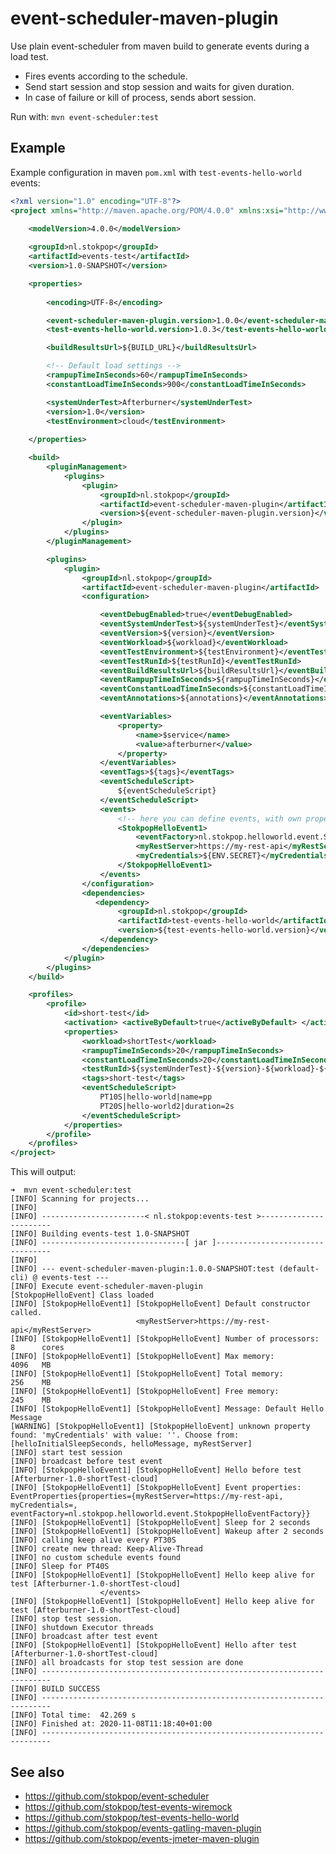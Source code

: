 <!---
 * Copyright (C) 2020 Peter Paul Bakker - Stokpop Software Services
 *
 * Licensed under the Apache License, Version 2.0 (the "License");
 * you may not use this file except in compliance with the License.
 * You may obtain a copy of the License at
 *
 *     http://www.apache.org/licenses/LICENSE-2.0
 *
 * Unless required by applicable law or agreed to in writing, software
 * distributed under the License is distributed on an "AS IS" BASIS,
 * WITHOUT WARRANTIES OR CONDITIONS OF ANY KIND, either express or implied.
 * See the License for the specific language governing permissions and
 * limitations under the License.
-->
 # event-scheduler-maven-plugin

Use plain event-scheduler from maven build to generate events during a load test.

 * Fires events according to the schedule.
 * Send start session and stop session and waits for given duration.
 * In case of failure or kill of process, sends abort session.

Run with: `mvn event-scheduler:test`

## Example 

Example configuration in maven `pom.xml` with `test-events-hello-world` events:

```xml 
<?xml version="1.0" encoding="UTF-8"?>
<project xmlns="http://maven.apache.org/POM/4.0.0" xmlns:xsi="http://www.w3.org/2001/XMLSchema-instance" xsi:schemaLocation="http://maven.apache.org/POM/4.0.0 http://maven.apache.org/xsd/maven-4.0.0.xsd">
    
    <modelVersion>4.0.0</modelVersion>

    <groupId>nl.stokpop</groupId>
    <artifactId>events-test</artifactId>
    <version>1.0-SNAPSHOT</version>

    <properties>
 
        <encoding>UTF-8</encoding>

        <event-scheduler-maven-plugin.version>1.0.0</event-scheduler-maven-plugin.version>
        <test-events-hello-world.version>1.0.3</test-events-hello-world.version>

        <buildResultsUrl>${BUILD_URL}</buildResultsUrl>

        <!-- Default load settings -->
        <rampupTimeInSeconds>60</rampupTimeInSeconds>
        <constantLoadTimeInSeconds>900</constantLoadTimeInSeconds>

        <systemUnderTest>Afterburner</systemUnderTest>
        <version>1.0</version>
        <testEnvironment>cloud</testEnvironment>
        
    </properties>

    <build>
        <pluginManagement>
            <plugins>
                <plugin>
                    <groupId>nl.stokpop</groupId>
                    <artifactId>event-scheduler-maven-plugin</artifactId>
                    <version>${event-scheduler-maven-plugin.version}</version>
                </plugin>
            </plugins>
        </pluginManagement>

        <plugins>
            <plugin>
                <groupId>nl.stokpop</groupId>
                <artifactId>event-scheduler-maven-plugin</artifactId>
                <configuration>

                    <eventDebugEnabled>true</eventDebugEnabled>
                    <eventSystemUnderTest>${systemUnderTest}</eventSystemUnderTest>
                    <eventVersion>${version}</eventVersion>
                    <eventWorkload>${workload}</eventWorkload>
                    <eventTestEnvironment>${testEnvironment}</eventTestEnvironment>
                    <eventTestRunId>${testRunId}</eventTestRunId>
                    <eventBuildResultsUrl>${buildResultsUrl}</eventBuildResultsUrl>
                    <eventRampupTimeInSeconds>${rampupTimeInSeconds}</eventRampupTimeInSeconds>
                    <eventConstantLoadTimeInSeconds>${constantLoadTimeInSeconds}</eventConstantLoadTimeInSeconds>
                    <eventAnnotations>${annotations}</eventAnnotations>

                    <eventVariables>
                        <property>
                            <name>$service</name>
                            <value>afterburner</value>
                        </property>
                    </eventVariables>
                    <eventTags>${tags}</eventTags>
                    <eventScheduleScript>
                        ${eventScheduleScript}
                    </eventScheduleScript>
                    <events>
                        <!-- here you can define events, with own properties per event -->
                        <StokpopHelloEvent1>
                            <eventFactory>nl.stokpop.helloworld.event.StokpopHelloEventFactory</eventFactory>
                            <myRestServer>https://my-rest-api</myRestServer>
                            <myCredentials>${ENV.SECRET}</myCredentials>
                        </StokpopHelloEvent1>
                    </events>
                </configuration>
                <dependencies>
                   <dependency>
                        <groupId>nl.stokpop</groupId>
                        <artifactId>test-events-hello-world</artifactId>
                        <version>${test-events-hello-world.version}</version>
                    </dependency>
                </dependencies>
            </plugin>
        </plugins>
    </build>

    <profiles>
        <profile>
            <id>short-test</id>
            <activation> <activeByDefault>true</activeByDefault> </activation>
            <properties>
                <workload>shortTest</workload>
                <rampupTimeInSeconds>20</rampupTimeInSeconds>
                <constantLoadTimeInSeconds>20</constantLoadTimeInSeconds>
                <testRunId>${systemUnderTest}-${version}-${workload}-${testEnvironment}</testRunId>
                <tags>short-test</tags>
                <eventScheduleScript>
                    PT10S|hello-world|name=pp
                    PT20S|hello-world2|duration=2s
                </eventScheduleScript>
            </properties>
        </profile>
    </profiles>
</project>
```

This will output:

```
➜  mvn event-scheduler:test
[INFO] Scanning for projects...
[INFO]
[INFO] -----------------------< nl.stokpop:events-test >-----------------------
[INFO] Building events-test 1.0-SNAPSHOT
[INFO] --------------------------------[ jar ]---------------------------------
[INFO]
[INFO] --- event-scheduler-maven-plugin:1.0.0-SNAPSHOT:test (default-cli) @ events-test ---
[INFO] Execute event-scheduler-maven-plugin
[StokpopHelloEvent] Class loaded
[INFO] [StokpopHelloEvent1] [StokpopHelloEvent] Default constructor called.
                            <myRestServer>https://my-rest-api</myRestServer>
[INFO] [StokpopHelloEvent1] [StokpopHelloEvent] Number of processors: 8      cores
[INFO] [StokpopHelloEvent1] [StokpopHelloEvent] Max memory:           4096   MB
[INFO] [StokpopHelloEvent1] [StokpopHelloEvent] Total memory:         256    MB
[INFO] [StokpopHelloEvent1] [StokpopHelloEvent] Free memory:          245    MB
[INFO] [StokpopHelloEvent1] [StokpopHelloEvent] Message: Default Hello Message
[WARNING] [StokpopHelloEvent1] [StokpopHelloEvent] unknown property found: 'myCredentials' with value: ''. Choose from: [helloInitialSleepSeconds, helloMessage, myRestServer]
[INFO] start test session
[INFO] broadcast before test event
[INFO] [StokpopHelloEvent1] [StokpopHelloEvent] Hello before test [Afterburner-1.0-shortTest-cloud]
[INFO] [StokpopHelloEvent1] [StokpopHelloEvent] Event properties: EventProperties{properties={myRestServer=https://my-rest-api, myCredentials=, eventFactory=nl.stokpop.helloworld.event.StokpopHelloEventFactory}}
[INFO] [StokpopHelloEvent1] [StokpopHelloEvent] Sleep for 2 seconds
[INFO] [StokpopHelloEvent1] [StokpopHelloEvent] Wakeup after 2 seconds
[INFO] calling keep alive every PT30S
[INFO] create new thread: Keep-Alive-Thread
[INFO] no custom schedule events found
[INFO] Sleep for PT40S
[INFO] [StokpopHelloEvent1] [StokpopHelloEvent] Hello keep alive for test [Afterburner-1.0-shortTest-cloud]
                    </events>
[INFO] [StokpopHelloEvent1] [StokpopHelloEvent] Hello keep alive for test [Afterburner-1.0-shortTest-cloud]
[INFO] stop test session.
[INFO] shutdown Executor threads
[INFO] broadcast after test event
[INFO] [StokpopHelloEvent1] [StokpopHelloEvent] Hello after test [Afterburner-1.0-shortTest-cloud]
[INFO] all broadcasts for stop test session are done
[INFO] ------------------------------------------------------------------------
[INFO] BUILD SUCCESS
[INFO] ------------------------------------------------------------------------
[INFO] Total time:  42.269 s
[INFO] Finished at: 2020-11-08T11:18:40+01:00
[INFO] ------------------------------------------------------------------------
```

## See also
* https://github.com/stokpop/event-scheduler
* https://github.com/stokpop/test-events-wiremock
* https://github.com/stokpop/test-events-hello-world
* https://github.com/stokpop/events-gatling-maven-plugin
* https://github.com/stokpop/events-jmeter-maven-plugin
